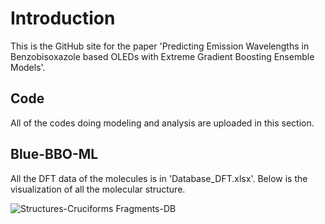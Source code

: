 # Introduction
This is the GitHub site for the paper 'Predicting Emission Wavelengths in Benzobisoxazole based OLEDs with Extreme Gradient Boosting Ensemble Models'.

## Code
All of the codes doing modeling and analysis are uploaded in this section.

## Blue-BBO-ML
All the DFT data of the molecules is in 'Database_DFT.xlsx'. Below is the visualization of all the molecular structure.

![Structures-Cruciforms Fragments-DB](https://github.com/KolaczykResearch/Blue-BBO-ML/assets/36388575/115a8457-0011-48af-a93d-57a5b6c7d6db)

